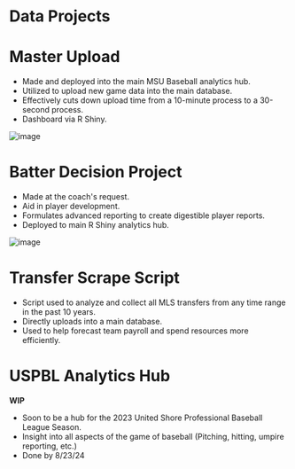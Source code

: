 # Data Projects

# Master Upload
- Made and deployed into the main MSU Baseball analytics hub.
- Utilized to upload new game data into the main database.
- Effectively cuts down upload time from a 10-minute process to a 30-second process.
- Dashboard via R Shiny.



![image](https://github.com/user-attachments/assets/bf124be5-0c3e-4897-8fbc-4a05b0f86481)

# Batter Decision Project
- Made at the coach's request.
- Aid in player development.
- Formulates advanced reporting to create digestible player reports.
- Deployed to main R Shiny analytics hub.



![image](https://github.com/user-attachments/assets/6881f1f0-e3d7-485e-a1d6-63fd2d1dea8e)



# Transfer Scrape Script
- Script used to analyze and collect all MLS transfers from any time range in the past 10 years.
- Directly uploads into a main database.
- Used to help forecast team payroll and spend resources more efficiently.



# USPBL Analytics Hub


**WIP**

- Soon to be a hub for the 2023 United Shore Professional Baseball League Season.
- Insight into all aspects of the game of baseball (Pitching, hitting, umpire reporting, etc.)
- Done by 8/23/24
